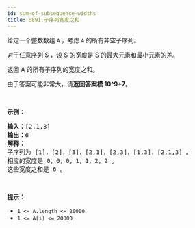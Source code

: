 ```yaml
---
id: sum-of-subsequence-widths
title: 0891.子序列宽度之和
---
```

给定一个整数数组 <code>A</code> ，考虑 <code>A</code> 的所有非空子序列。

对于任意序列 S ，设 S 的宽度是 S 的最大元素和最小元素的差。

返回 A 的所有子序列的宽度之和。

由于答案可能非常大，请**返回答案模 10^9+7**。

 

**示例：**


<pre><strong>输入：</strong>[2,1,3]<br/><strong>输出：</strong>6<br/><strong>解释：<br/></strong>子序列为 [1]，[2]，[3]，[2,1]，[2,3]，[1,3]，[2,1,3] 。<br/>相应的宽度是 0，0，0，1，1，2，2 。<br/>这些宽度之和是 6 。<br/></pre>

 

**提示：**


- <code>1 &lt;= A.length &lt;= 20000</code>
- <code>1 &lt;= A[i] &lt;= 20000</code>
